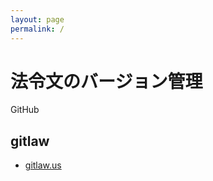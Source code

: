 ```yaml
---
layout: page
permalink: /
---
```


# 法令文のバージョン管理
GitHub


## gitlaw
* [gitlaw.us](http://gitlaw.us)
